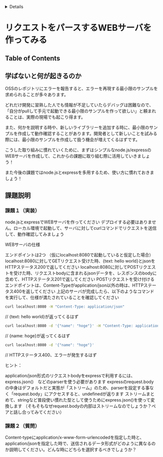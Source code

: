 <!-- START doctoc generated TOC please keep comment here to allow auto update -->
<!-- DON'T EDIT THIS SECTION, INSTEAD RE-RUN doctoc TO UPDATE -->
<details>
<summary>Details</summary>

- [リクエストをパースするWEBサーバを作ってみる](#%E3%83%AA%E3%82%AF%E3%82%A8%E3%82%B9%E3%83%88%E3%82%92%E3%83%91%E3%83%BC%E3%82%B9%E3%81%99%E3%82%8Bweb%E3%82%B5%E3%83%BC%E3%83%90%E3%82%92%E4%BD%9C%E3%81%A3%E3%81%A6%E3%81%BF%E3%82%8B)
  - [Table of Contents](#table-of-contents)
  - [学ばないと何が起きるのか](#%E5%AD%A6%E3%81%B0%E3%81%AA%E3%81%84%E3%81%A8%E4%BD%95%E3%81%8C%E8%B5%B7%E3%81%8D%E3%82%8B%E3%81%AE%E3%81%8B)
  - [課題説明](#%E8%AA%B2%E9%A1%8C%E8%AA%AC%E6%98%8E)
    - [課題１（実装）](#%E8%AA%B2%E9%A1%8C%EF%BC%91%E5%AE%9F%E8%A3%85)
    - [課題２（質問）](#%E8%AA%B2%E9%A1%8C%EF%BC%92%E8%B3%AA%E5%95%8F)

</details>
<!-- END doctoc generated TOC please keep comment here to allow auto update -->

# リクエストをパースするWEBサーバを作ってみる

## Table of Contents

## 学ばないと何が起きるのか

OSSのレポジトリにエラーを報告すると、エラーを再現する最小限のサンプルを求められることが多々あります。

どれだけ開発に習熟した人でも情報が不足していたらデバッグは困難なので、「自分がpullして手元で起動できる最小限のサンプルを作って欲しい」と頼まれることは、実際の現場でも起こり得ます。

また、何かを説明する時や、新しいライブラリーを追加する時に、最小限のサンプルを作成して動作確認することがあります。開発者として新しいことを試みる際には、最小限のサンプルを作成して扱う機会が増えてくるはずです。

こうした取り組みに慣れていくために、まずはシンプルなnode.js/expressのWEBサーバを作成して、これからの課題に取り組む際に活用していきましょう！

また今後の課題ではnode.jsとexpressを多用するため、使い方に慣れておきましょう！

## 課題説明

### 課題１（実装）

node.jsとexpressでWEBサーバを作ってください
デプロイする必要はありません。ローカル環境で起動して、サーバに対してcurlコマンドでリクエストを送信して、動作確認してみましょう

WEBサーバの仕様

エンドポイントは2つ
（仮にlocalhost:8080で起動していると仮定した場合）
localhost:8080に対してGETリクエスト受けた時、{text: hello world}とjsonをHTTPステータス200で返してください
localhost:8080に対してPOSTリクエストを受けた時、リクエストbodyに含まれるjsonデータを、レスポンスのbodyに含めて、HTTPステータス201で返してください
POSTリクエストを受け付けるエンドポイントは、Content-Typeがapplication/json以外の時は、HTTPステータス400を返してください
上記のサーバが完成したら、以下のようなコマンドを実行して、仕様が満たされていることを確認してください

```bash
curl localhost:8080 -H "Content-Type: application/json"
```

// {text: hello world}が返ってくるはず

```bash
curl localhost:8080 -d '{"name": "hoge"}' -H "Content-Type: application/json"
```

// {name: hoge}が返ってくるはず

```bash
curl localhost:8080 -d '{"name": "hoge"}'
```

// HTTPステータス400、エラーが発生するはず


ヒント：

application/json形式のリクエストbodyをexpressで利用するには、express.json()　などのparserを使う必要があります
expressのrequest.bodyの中身はデフォルトだと実態が「ストリーム」のため、parserを設定する事なく「request.body」にアクセスすると、undefinedが返ります
ストリームまとめて、stringなど普段使い慣れた型として使うためにexpress.json()を使って変換します
（そもそもなぜrequest.bodyの内部はストリームなのでしょうか？ペアと話し合ってみてください）


### 課題２（質問）

Content-typeにapplication/x-www-form-urlencodedを指定した時と、application/jsonを指定した時で、送信されるデータ形式がどのように異なるのか説明してください。どんな時にどちらを選択するべきでしょうか？